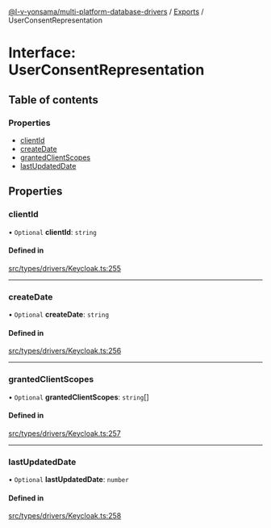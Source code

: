 [@l-v-yonsama/multi-platform-database-drivers](../README.md) / [Exports](../modules.md) / UserConsentRepresentation

# Interface: UserConsentRepresentation

## Table of contents

### Properties

- [clientId](UserConsentRepresentation.md#clientid)
- [createDate](UserConsentRepresentation.md#createdate)
- [grantedClientScopes](UserConsentRepresentation.md#grantedclientscopes)
- [lastUpdatedDate](UserConsentRepresentation.md#lastupdateddate)

## Properties

### clientId

• `Optional` **clientId**: `string`

#### Defined in

[src/types/drivers/Keycloak.ts:255](https://github.com/l-v-yonsama/db-drivers/blob/914d912/src/types/drivers/Keycloak.ts#L255)

___

### createDate

• `Optional` **createDate**: `string`

#### Defined in

[src/types/drivers/Keycloak.ts:256](https://github.com/l-v-yonsama/db-drivers/blob/914d912/src/types/drivers/Keycloak.ts#L256)

___

### grantedClientScopes

• `Optional` **grantedClientScopes**: `string`[]

#### Defined in

[src/types/drivers/Keycloak.ts:257](https://github.com/l-v-yonsama/db-drivers/blob/914d912/src/types/drivers/Keycloak.ts#L257)

___

### lastUpdatedDate

• `Optional` **lastUpdatedDate**: `number`

#### Defined in

[src/types/drivers/Keycloak.ts:258](https://github.com/l-v-yonsama/db-drivers/blob/914d912/src/types/drivers/Keycloak.ts#L258)
